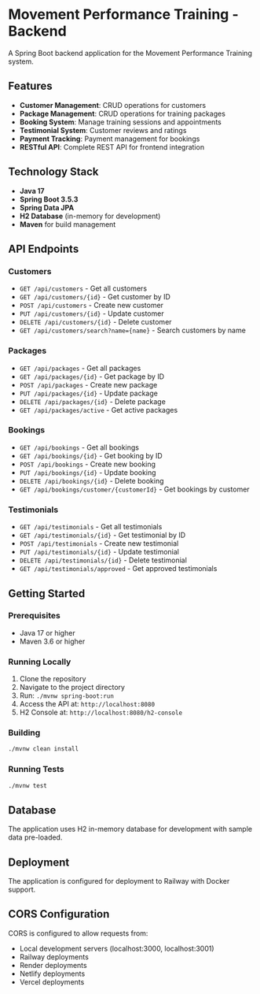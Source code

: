 # Movement Performance Training - Backend

A Spring Boot backend application for the Movement Performance Training system.

## Features

- **Customer Management**: CRUD operations for customers
- **Package Management**: CRUD operations for training packages
- **Booking System**: Manage training sessions and appointments
- **Testimonial System**: Customer reviews and ratings
- **Payment Tracking**: Payment management for bookings
- **RESTful API**: Complete REST API for frontend integration

## Technology Stack

- **Java 17**
- **Spring Boot 3.5.3**
- **Spring Data JPA**
- **H2 Database** (in-memory for development)
- **Maven** for build management

## API Endpoints

### Customers
- `GET /api/customers` - Get all customers
- `GET /api/customers/{id}` - Get customer by ID
- `POST /api/customers` - Create new customer
- `PUT /api/customers/{id}` - Update customer
- `DELETE /api/customers/{id}` - Delete customer
- `GET /api/customers/search?name={name}` - Search customers by name

### Packages
- `GET /api/packages` - Get all packages
- `GET /api/packages/{id}` - Get package by ID
- `POST /api/packages` - Create new package
- `PUT /api/packages/{id}` - Update package
- `DELETE /api/packages/{id}` - Delete package
- `GET /api/packages/active` - Get active packages

### Bookings
- `GET /api/bookings` - Get all bookings
- `GET /api/bookings/{id}` - Get booking by ID
- `POST /api/bookings` - Create new booking
- `PUT /api/bookings/{id}` - Update booking
- `DELETE /api/bookings/{id}` - Delete booking
- `GET /api/bookings/customer/{customerId}` - Get bookings by customer

### Testimonials
- `GET /api/testimonials` - Get all testimonials
- `GET /api/testimonials/{id}` - Get testimonial by ID
- `POST /api/testimonials` - Create new testimonial
- `PUT /api/testimonials/{id}` - Update testimonial
- `DELETE /api/testimonials/{id}` - Delete testimonial
- `GET /api/testimonials/approved` - Get approved testimonials

## Getting Started

### Prerequisites
- Java 17 or higher
- Maven 3.6 or higher

### Running Locally
1. Clone the repository
2. Navigate to the project directory
3. Run: `./mvnw spring-boot:run`
4. Access the API at: `http://localhost:8080`
5. H2 Console at: `http://localhost:8080/h2-console`

### Building
```bash
./mvnw clean install
```

### Running Tests
```bash
./mvnw test
```

## Database

The application uses H2 in-memory database for development with sample data pre-loaded.

## Deployment

The application is configured for deployment to Railway with Docker support.

## CORS Configuration

CORS is configured to allow requests from:
- Local development servers (localhost:3000, localhost:3001)
- Railway deployments
- Render deployments
- Netlify deployments
- Vercel deployments
